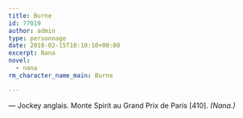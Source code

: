 ```yaml
---
title: Burne
id: 77019
author: admin
type: personnage
date: 2010-02-15T10:10:10+00:00
excerpt: Nana
novel:
  - nana
rm_character_name_main: Burne

---
```

— Jockey anglais. Monte Spirit au Grand Prix de Paris [410]. _(Nana.)_